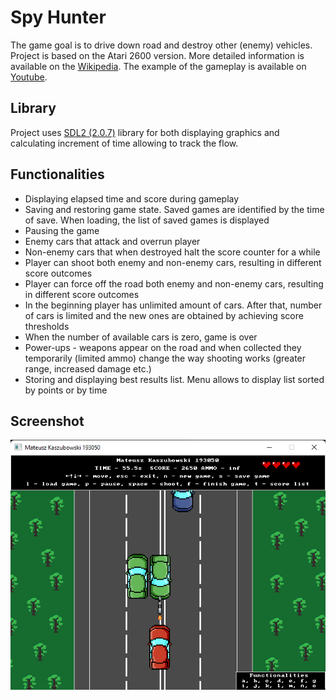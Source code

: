 # Spy Hunter

The game goal is to drive down road and destroy other (enemy) vehicles. Project is based on the Atari 2600 version. More detailed information is available on the [Wikipedia](https://en.wikipedia.org/wiki/Spy_Hunter). The example of the gameplay is available on [Youtube](https://www.youtube.com/watch?v=DLyJS8mlCLY).



## Library
Project uses [SDL2 (2.0.7)](https://github.com/libsdl-org/SDL) library for both displaying graphics and calculating increment of time allowing to track the flow.
## Functionalities
- Displaying elapsed time and score during gameplay
- Saving and restoring game state. Saved games are identified by the time of save. When loading, the list of saved games is displayed
- Pausing the game
- Enemy cars that attack and overrun player
- Non-enemy cars that when destroyed halt the score counter for a while
- Player can shoot both enemy and non-enemy cars, resulting in different score outcomes
- Player can force off the road both enemy and non-enemy cars, resulting in different score outcomes
- In the beginning player has unlimited amount of cars. After that, number of cars is limited and the new ones are obtained by achieving score thresholds
- When the number of available cars is zero, game is over
- Power-ups - weapons appear on the road and when collected they temporarily (limited ammo) change the way shooting works (greater range, increased damage etc.)
- Storing and displaying best results list. Menu allows to display list sorted by points or by time
## Screenshot

<p align="center">
  <img src="exemplary-gameplay.png" alt="Exemplary gameplay" />
</p>
